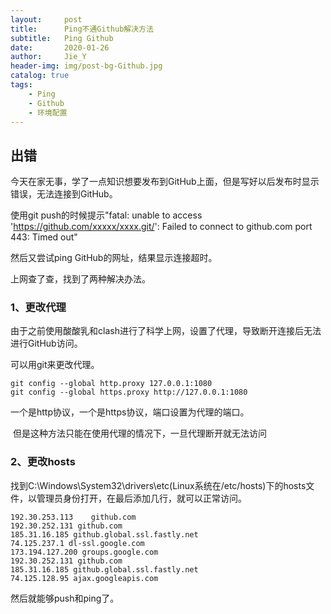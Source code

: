 ```yaml
---
layout:     post
title:      Ping不通Github解决方法
subtitle:   Ping Github
date:       2020-01-26
author:     Jie_Y
header-img: img/post-bg-Github.jpg
catalog: true
tags:
    - Ping
    - Github
    - 环境配置
---
```


## 出错

今天在家无事，学了一点知识想要发布到GitHub上面，但是写好以后发布时显示错误，无法连接到GitHub。

使用git push的时候提示"fatal: unable to access 'https://github.com/xxxxx/xxxx.git/': Failed to connect to github.com port 443: Timed out"

然后又尝试ping GitHub的网址，结果显示连接超时。

上网查了查，找到了两种解决办法。

### 1、更改代理

由于之前使用酸酸乳和clash进行了科学上网，设置了代理，导致断开连接后无法进行GitHub访问。

可以用git来更改代理。

`git config --global http.proxy 127.0.0.1:1080`  
`git config --global https.proxy http://127.0.0.1:1080`

一个是http协议，一个是https协议，端口设置为代理的端口。

​    但是这种方法只能在使用代理的情况下，一旦代理断开就无法访问

### 2、更改hosts

找到C:\Windows\System32\drivers\etc(Linux系统在/etc/hosts)下的hosts文件，以管理员身份打开，在最后添加几行，就可以正常访问。

`192.30.253.113    github.com `  
`192.30.252.131 github.com `  
`185.31.16.185 github.global.ssl.fastly.net `  
`74.125.237.1 dl-ssl.google.com `  
`173.194.127.200 groups.google.com `  
`192.30.252.131 github.com `  
`185.31.16.185 github.global.ssl.fastly.net `  
`74.125.128.95 ajax.googleapis.com`  

然后就能够push和ping了。